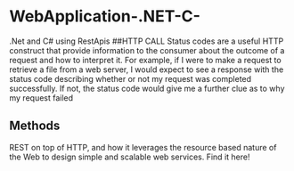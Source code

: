# WebApplication-.NET-C-
.Net and C# using RestApis
##HTTP CALL 
Status codes are a useful HTTP construct that provide information to the consumer about the outcome of a request and how to interpret it. 
For example, if I were to make a request to retrieve a file from a web server, I would expect to see a response with the status code describing whether or not my request was completed successfully.
If not, the status code would give me a further clue as to why my request failed

## Methods 


REST on top of HTTP, and how it leverages the resource based nature of the Web to design simple and scalable web services. Find it here!
